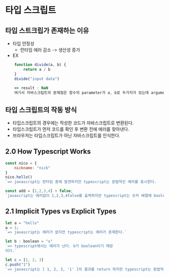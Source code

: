 # 타입 스크립트

## 타입 스트크립가 존재하는 이유
- 타입 안정성
  - 런타임 에러 감소 -> 생산성 증가
- EX
```javascript
    function divide(a, b) {
        return a / b
    }
    divide("input data")
    
    => result : NaN
    여기서 자바스크립트의 문제점은 함수의 parameter가 a, b로 두가지가 있는데 argument가 하나인데도 검사를 하지 않는다는 점이다.
```

## 타입 스크립트의 작동 방식
- 타입스크립트의 경우에는 작성한 코드가 자바스크립트로 변환된다.
- 타입스크립트가 먼저 코드를 확인 후 변환 전에 에러를 찾아낸다.
- 브라우저는 타입스크립트가 아닌 자바스크립트를 인식한다.

## 2.0 How Typescript Works

```javascript
const nico = {
    nickname: "nick"
}
nico.hello()
`=> javascript는 런타임 중에 발견하지만 typescript는 문법적인 에러를 표시한다.
```

```javascript
const add = [1,2,3,4] + false;
`javascript는 에러없이 1,2,3,4false를 출력하지만 typescript는 숫자 배열에 boolean을 더할 수 없다는 에러 표시. 또한, 컴파일 조차 안된다.`
```

## 2.1 Implicit Types vs Explicit Types
```javascript
let a = "hello"
a = 1;
`=> javascript는 에러가 없지만 typescript는 에러가 존재한다.`

let b : boolean = "x"
`=> typescript에서는 에러가 난다. b가 boolean이기 때문
이다.`

let c = [1, 2, 3]
c.push("1")
`=> javascript는 [ 1, 2, 3, '1' ]의 결과를 return 하지만 typescript는 문법적인 에러를 표시한다.`
```